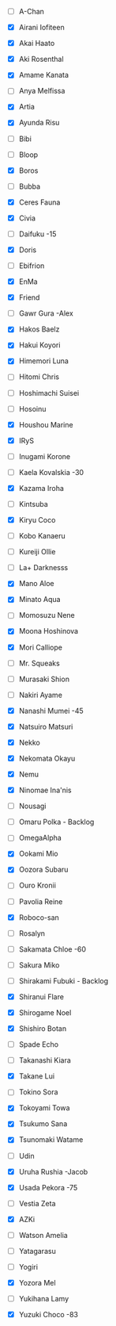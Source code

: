 - [ ] A-Chan
- [x] Airani Iofiteen
- [x] Akai Haato
- [x] Aki Rosenthal
- [x] Amame Kanata
- [ ] Anya Melfissa
- [x] Artia
- [x] Ayunda Risu
- [ ] Bibi
- [ ] Bloop
- [x] Boros
- [ ] Bubba
- [x] Ceres Fauna
- [x] Civia
- [ ] Daifuku
-15
- [x] Doris
- [ ] Ebifrion
- [x] EnMa
- [x] Friend
- [ ] Gawr Gura -Alex
- [x] Hakos Baelz
- [x] Hakui Koyori
- [x] Himemori Luna
- [ ] Hitomi Chris
- [ ] Hoshimachi Suisei
- [ ] Hosoinu
- [x] Houshou Marine
- [x] IRyS
- [ ] Inugami Korone
- [ ] Kaela Kovalskia
-30
- [x] Kazama Iroha
- [ ] Kintsuba
- [x] Kiryu Coco
- [ ] Kobo Kanaeru
- [ ] Kureiji Ollie
- [ ] La+ Darknesss
- [x] Mano Aloe
- [x] Minato Aqua
- [ ] Momosuzu Nene
- [x] Moona Hoshinova
- [x] Mori Calliope
- [ ] Mr. Squeaks
- [ ] Murasaki Shion
- [ ] Nakiri Ayame
- [x] Nanashi Mumei
-45
- [x] Natsuiro Matsuri
- [x] Nekko
- [x] Nekomata Okayu
- [x] Nemu
- [x] Ninomae Ina'nis
- [ ] Nousagi
- [ ] Omaru Polka - Backlog
- [ ] OmegaAlpha
- [x] Ookami Mio
- [x] Oozora Subaru
- [ ] Ouro Kronii
- [ ] Pavolia Reine
- [x] Roboco-san
- [ ] Rosalyn
- [ ] Sakamata Chloe
-60
- [ ] Sakura Miko
- [ ] Shirakami Fubuki - Backlog
- [x] Shiranui Flare
- [x] Shirogame Noel
- [x] Shishiro Botan
- [ ] Spade Echo
- [ ] Takanashi Kiara
- [x] Takane Lui
- [ ] Tokino Sora
- [x] Tokoyami Towa
- [x] Tsukumo Sana
- [x] Tsunomaki Watame
- [ ] Udin
- [x] Uruha Rushia -Jacob
- [x] Usada Pekora
-75
- [ ] Vestia Zeta
- [x] AZKi
- [ ] Watson Amelia
- [ ] Yatagarasu
- [ ] Yogiri
- [x] Yozora Mel
- [ ] Yukihana Lamy
- [x] Yuzuki Choco
-83


